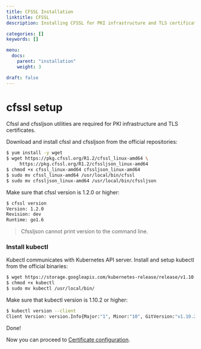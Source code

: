 ```yaml
---
title: CFSSL Installation
linktitle: CFSSL
description: Installing CFSSL for PKI infrastructure and TLS certificates.

categories: []
keywords: []

menu:
  docs:
    parent: "installation"
    weight: 3

draft: false
---
```



# cfssl setup

Cfssl and cfssljson utilities are required for PKI infrastructure and TLS certificates.

Download and install cfssl and cfssljson from the official repositories:

```bash
$ yum install -y wget
$ wget https://pkg.cfssl.org/R1.2/cfssl_linux-amd64 \
     https://pkg.cfssl.org/R1.2/cfssljson_linux-amd64
$ chmod +x cfssl_linux-amd64 cfssljson_linux-amd64
$ sudo mv cfssl_linux-amd64 /usr/local/bin/cfssl
$ sudo mv cfssljson_linux-amd64 /usr/local/bin/cfssljson
```

Make sure that cfssl version is 1.2.0 or higher:

```bash
$ cfssl version
Version: 1.2.0
Revision: dev
Runtime: go1.6
```

> Cfssljson cannot print version to the command line.

### Install kubectl

Kubectl communicates with Kubernetes API server. Install and setup kubectl from the official binaries:

```bash
$ wget https://storage.googleapis.com/kubernetes-release/release/v1.10.2/bin/linux/amd64/kubectl
$ chmod +x kubectl
$ sudo mv kubectl /usr/local/bin/
```

Make sure that kubectl version is 1.10.2 or higher:

```bash
$ kubectl version --client
Client Version: version.Info{Major:"1", Minor:"10", GitVersion:"v1.10.2", GitCommit:"81753b10df112992bf51bbc2c2f85208aad78335", GitTreeState:"clean", BuildDate:"2018-04-27T09:22:21Z", GoVersion:"go1.9.3", Compiler:"gc", Platform:"linux/amd64"}
```
Done!

Now you can proceed to [Certificate configuration](/kubernetes/installation/2certificates).
